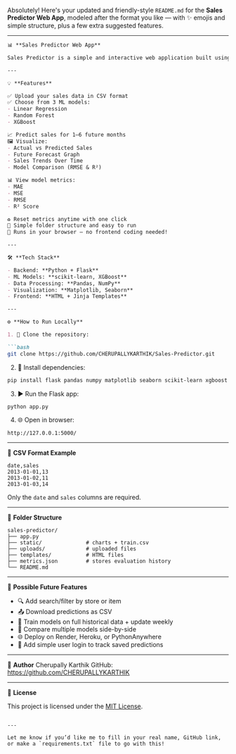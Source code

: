 Absolutely! Here's your updated and friendly-style `README.md` for the **Sales Predictor Web App**, modeled after the format you like — with ✨ emojis and simple structure, plus a few extra suggested features.

---

````markdown
📊 **Sales Predictor Web App**

Sales Predictor is a simple and interactive web application built using **Flask** and **Python**. It allows users to upload historical sales data, choose a machine learning model, and generate sales forecasts for upcoming months — all with visual charts and performance metrics!

---

💡 **Features**

✅ Upload your sales data in CSV format  
✅ Choose from 3 ML models:
- Linear Regression
- Random Forest
- XGBoost

📈 Predict sales for 1–6 future months  
🖼️ Visualize:
- Actual vs Predicted Sales
- Future Forecast Graph
- Sales Trends Over Time
- Model Comparison (RMSE & R²)

📊 View model metrics:
- MAE
- MSE
- RMSE
- R² Score

♻️ Reset metrics anytime with one click  
📁 Simple folder structure and easy to run  
📱 Runs in your browser — no frontend coding needed!

---

🛠 **Tech Stack**

- Backend: **Python + Flask**
- ML Models: **scikit-learn, XGBoost**
- Data Processing: **Pandas, NumPy**
- Visualization: **Matplotlib, Seaborn**
- Frontend: **HTML + Jinja Templates**

---

⚙️ **How to Run Locally**

1. 🔁 Clone the repository:

```bash
git clone https://github.com/CHERUPALLYKARTHIK/Sales-Predictor.git
````

2. 🐍 Install dependencies:

```bash
pip install flask pandas numpy matplotlib seaborn scikit-learn xgboost
```

3. ▶️ Run the Flask app:

```bash
python app.py
```

4. 🌐 Open in browser:

```
http://127.0.0.1:5000/
```

---

📄 **CSV Format Example**

```csv
date,sales
2013-01-01,13
2013-01-02,11
2013-01-03,14
```

Only the `date` and `sales` columns are required.

---

📁 **Folder Structure**

```
sales-predictor/
├── app.py
├── static/              # charts + train.csv
├── uploads/             # uploaded files
├── templates/           # HTML files
├── metrics.json         # stores evaluation history
└── README.md
```

---

🚀 **Possible Future Features**

* 🔍 Add search/filter by store or item
* 📤 Download predictions as CSV
* 🧠 Train models on full historical data + update weekly
* 🧪 Compare multiple models side-by-side
* 🌐 Deploy on Render, Heroku, or PythonAnywhere
* 🔐 Add simple user login to track saved predictions

---

👤 **Author**
Cherupally Karthik
GitHub: https://github.com/CHERUPALLYKARTHIK

---

📄 **License**

This project is licensed under the [MIT License](LICENSE).

```

---

Let me know if you’d like me to fill in your real name, GitHub link, or make a `requirements.txt` file to go with this!
```
